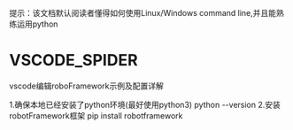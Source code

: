
提示：该文档默认阅读者懂得如何使用Linux/Windows command line,并且能熟练运用python

# VSCODE_SPIDER
vscode编辑roboFramework示例及配置详解

1.确保本地已经安装了python环境(最好使用python3)
  python --version
2.安装robotFramework框架
  pip install robotframework
   

  
